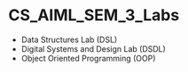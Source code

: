 # CS_AIML_SEM_3_Labs
* Data Structures Lab (DSL)
* Digital Systems and Design Lab (DSDL)
* Object Oriented Programming (OOP)
